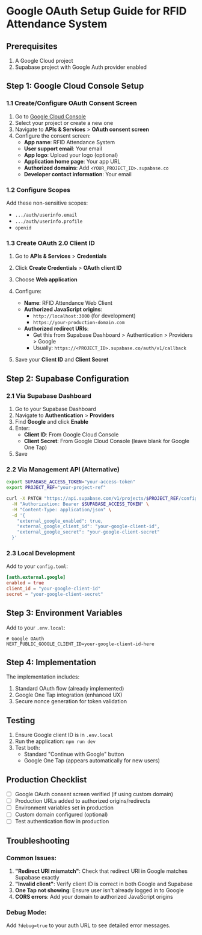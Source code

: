 # Google OAuth Setup Guide for RFID Attendance System

## Prerequisites
1. A Google Cloud project
2. Supabase project with Google Auth provider enabled

## Step 1: Google Cloud Console Setup

### 1.1 Create/Configure OAuth Consent Screen
1. Go to [Google Cloud Console](https://console.cloud.google.com/)
2. Select your project or create a new one
3. Navigate to **APIs & Services** > **OAuth consent screen**
4. Configure the consent screen:
   - **App name**: RFID Attendance System
   - **User support email**: Your email
   - **App logo**: Upload your logo (optional)
   - **Application home page**: Your app URL
   - **Authorized domains**: Add `<YOUR_PROJECT_ID>.supabase.co`
   - **Developer contact information**: Your email

### 1.2 Configure Scopes
Add these non-sensitive scopes:
- `.../auth/userinfo.email`
- `.../auth/userinfo.profile`
- `openid`

### 1.3 Create OAuth 2.0 Client ID
1. Go to **APIs & Services** > **Credentials**
2. Click **Create Credentials** > **OAuth client ID**
3. Choose **Web application**
4. Configure:
   - **Name**: RFID Attendance Web Client
   - **Authorized JavaScript origins**:
     - `http://localhost:3000` (for development)
     - `https://your-production-domain.com`
   - **Authorized redirect URIs**:
     - Get this from Supabase Dashboard > Authentication > Providers > Google
     - Usually: `https://<PROJECT_ID>.supabase.co/auth/v1/callback`

5. Save your **Client ID** and **Client Secret**

## Step 2: Supabase Configuration

### 2.1 Via Supabase Dashboard
1. Go to your Supabase Dashboard
2. Navigate to **Authentication** > **Providers**
3. Find **Google** and click **Enable**
4. Enter:
   - **Client ID**: From Google Cloud Console
   - **Client Secret**: From Google Cloud Console (leave blank for Google One Tap)
5. Save

### 2.2 Via Management API (Alternative)
```bash
export SUPABASE_ACCESS_TOKEN="your-access-token"
export PROJECT_REF="your-project-ref"

curl -X PATCH "https://api.supabase.com/v1/projects/$PROJECT_REF/config/auth" \
  -H "Authorization: Bearer $SUPABASE_ACCESS_TOKEN" \
  -H "Content-Type: application/json" \
  -d '{
    "external_google_enabled": true,
    "external_google_client_id": "your-google-client-id",
    "external_google_secret": "your-google-client-secret"
  }'
```

### 2.3 Local Development
Add to your `config.toml`:
```toml
[auth.external.google]
enabled = true
client_id = "your-google-client-id"
secret = "your-google-client-secret"
```

## Step 3: Environment Variables

Add to your `.env.local`:
```env
# Google OAuth
NEXT_PUBLIC_GOOGLE_CLIENT_ID=your-google-client-id-here
```

## Step 4: Implementation

The implementation includes:
1. Standard OAuth flow (already implemented)
2. Google One Tap integration (enhanced UX)
3. Secure nonce generation for token validation

## Testing

1. Ensure Google client ID is in `.env.local`
2. Run the application: `npm run dev`
3. Test both:
   - Standard "Continue with Google" button
   - Google One Tap (appears automatically for new users)

## Production Checklist

- [ ] Google OAuth consent screen verified (if using custom domain)
- [ ] Production URLs added to authorized origins/redirects
- [ ] Environment variables set in production
- [ ] Custom domain configured (optional)
- [ ] Test authentication flow in production

## Troubleshooting

### Common Issues:
1. **"Redirect URI mismatch"**: Check that redirect URI in Google matches Supabase exactly
2. **"Invalid client"**: Verify client ID is correct in both Google and Supabase
3. **One Tap not showing**: Ensure user isn't already logged in to Google
4. **CORS errors**: Add your domain to authorized JavaScript origins

### Debug Mode:
Add `?debug=true` to your auth URL to see detailed error messages.